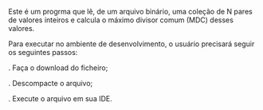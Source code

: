 Este é um progrma que lê, de um arquivo binário, uma coleção de N pares de valores inteiros e calcula o máximo divisor comum (MDC) desses valores.

Para executar no ambiente de desenvolvimento, o usuário precisará seguir os seguintes passos:

. Faça o download do ficheiro;

. Descompacte o arquivo;

. Execute o arquivo em sua IDE.